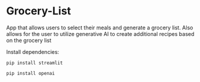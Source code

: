 # Grocery-List
App that allows users to select their meals and generate a grocery list. Also allows for the user to utilize generative AI to create additional recipes based on the grocery list

Install dependencies:

```
pip install streamlit
```

```
pip install openai
```


